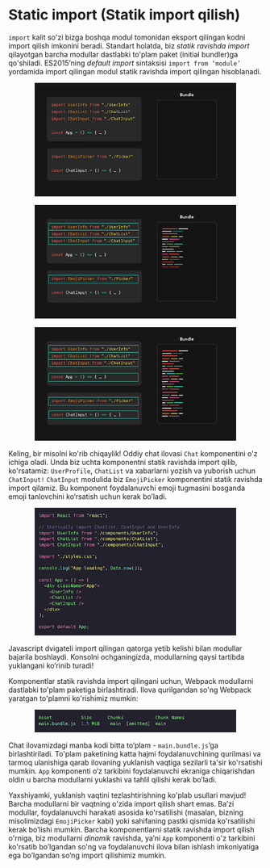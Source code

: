 # **Static import (Statik import qilish)**

`import` kalit so'zi bizga boshqa modul tomonidan eksport qilingan kodni import qilish imkonini beradi. Standart holatda, biz *statik ravishda import* qilayotgan barcha modullar dastlabki to'plam paket (initial bundler)ga qo'shiladi. ES2015’ning *default import* sintaksisi `import from ‘module’` yordamida import qilingan modul statik ravishda import qilingan hisoblanadi.

<p align="center">
  <img src="../../images/static/01.static.png" alt="Rasm" width="400" />
</p>

<p align="center">
  <img src="../../images/static/02.static.png" alt="Rasm" width="400" />
</p>

<p align="center">
  <img src="../../images/static/03.static.png" alt="Rasm" width="400" />
</p>

Keling, bir misolni ko'rib chiqaylik! Oddiy chat ilovasi `Chat` komponentini o'z ichiga oladi. Unda biz uchta komponentni statik ravishda import qilib, ko'rsatamiz: `UserProfile`,  `ChatList` va xabarlarni yozish va yuborish uchun `ChatInput!` `ChatInput` modulida biz `EmojiPicker` komponentini statik ravishda import qilamiz. Bu komponent foydalanuvchi emoji tugmasini bosganda emoji tanlovchini ko‘rsatish uchun kerak bo’ladi. 

<p align="center">
  <img src="../../images/static/04.static.png" alt="Rasm" width="400" />
</p>

Javascript dvigateli import qilingan qatorga yetib kelishi bilan modullar bajarila boshlaydi. Konsolni ochganingizda, modullarning qaysi tartibda yuklangani ko’rinib turadi!

Komponentlar statik ravishda import qilingani uchun, Webpack modullarni dastlabki to'plam paketiga birlashtiradi. Ilova qurilgandan so'ng Webpack yaratgan to'plamni ko'rishimiz mumkin:

<p align="center">
  <img src="../../images/static/05.static.png" alt="Rasm" width="400" />
</p>

Chat ilovamizdagi manba kodi bitta to’plam - `main.bundle.js`’ga birlashtiriladi. To'plam paketining katta hajmi foydalanuvchining qurilmasi va tarmoq ulanishiga qarab ilovaning yuklanish vaqtiga sezilarli ta'sir ko'rsatishi mumkin. `App` komponenti o‘z tarkibini foydalanuvchi ekraniga chiqarishdan oldin u barcha modullarni yuklashi va tahlil qilishi kerak bo’ladi.

Yaxshiyamki, yuklanish vaqtini tezlashtirishning ko'plab usullari mavjud! Barcha modullarni bir vaqtning o'zida import qilish shart emas. Ba’zi modullar, foydalanuvchi harakati asosida ko'rsatilishi (masalan, bizning misolimizdagi `EmojiPicker` kabi) yoki sahifaning pastki qismida ko'rsatilishi kerak bo’lishi mumkin. Barcha komponentlarni statik ravishda import qilish o'rniga, biz modullarni *dinamik* ravishda, ya’ni `App` komponenti o'z tarkibini ko'rsatib bo’lgandan so'ng va foydalanuvchi  ilova bilan ishlash imkoniyatiga ega bo’lgandan so’ng import qilishimiz mumkin.